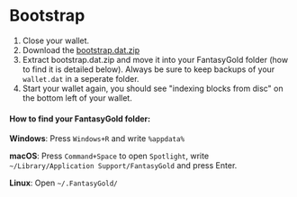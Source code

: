 # Bootstrap

1. Close your wallet.
2. Download the [bootstrap.dat.zip](https://github.com/FantasyGold/FantasyGold-Core/releases/latest)
3. Extract bootstrap.dat.zip and move it into your FantasyGold folder (how to find it is detailed below). Always be sure to keep backups of your ```wallet.dat``` in a seperate folder.
4. Start your wallet again, you should see "indexing blocks from disc" on the bottom left of your wallet.

#### How to find your FantasyGold folder:

 **Windows**: Press `Windows+R` and write `%appdata%`

 **macOS**: Press `Command+Space` to open `Spotlight`, write `~/Library/Application Support/FantasyGold` and press Enter.

 **Linux**: Open `~/.FantasyGold/`
